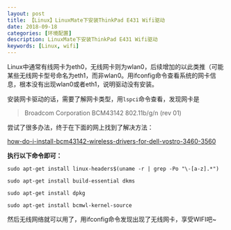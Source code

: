 ```yaml
---
layout: post
title: 【Linux】LinuxMate下安装ThinkPad E431 Wifi驱动
date: 2018-09-18
categories: [环境配置]
description: LinuxMate下安装ThinkPad E431 Wifi驱动
keywords: [Linux, wifi]
---
```



Linux中通常有线网卡为eth0，无线网卡则为wlan0，后续增加的以此类推（可能某些无线网卡型号命名为eth1，而非wlan0。用ifconfig命令查看系统的网卡信息，根本没有出现wlan0或者eth1，说明驱动没有安装。


安装网卡驱动的话，需要了解网卡类型，用`lspci`命令查看，发现网卡是

> Broadcom Corporation BCM43142 802.11b/g/n (rev 01)


尝试了很多办法，终于在下面的网上找到了解决方法：

[how-do-i-install-bcm43142-wireless-drivers-for-dell-vostro-3460-3560](http://askubuntu.com/questions/175104/how-do-i-install-bcm43142-wireless-drivers-for-dell-vostro-3460-3560) 



**执行以下命令即可：**

```shell
sudo apt-get install linux-headers$(uname -r | grep -Po "\-[a-z].*")

sudo apt-get install build-essential dkms

sudo apt-get install dpkg

sudo apt-get install bcmwl-kernel-source
```


然后无线网络就可以用了，用ifconfig命令发现出现了无线网卡，享受WIFI吧~



